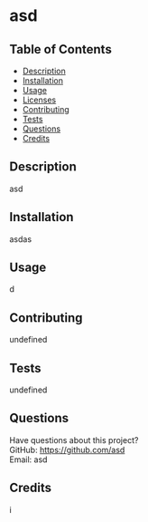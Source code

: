 # asd

  

  ## Table of Contents
  * [Description](#description)
  * [Installation](#installation)
  * [Usage](#usage)
  * [Licenses](#licenses)
  * [Contributing](#contributing)
  * [Tests](#tests)
  * [Questions](#questions)
  * [Credits](#credits)

  ## Description
  asd

  ## Installation
  asdas

  ## Usage
  d

  

  ## Contributing
  undefined

  ## Tests
  undefined

  ## Questions
  Have questions about this project?  
  GitHub: https://github.com/asd  
  Email: asd

  ## Credits
  i
